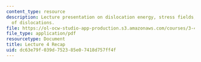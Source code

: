 ```yaml
---
content_type: resource
description: Lecture presentation on dislocation energy, stress fields, and movement
  of dislocations.
file: https://ol-ocw-studio-app-production.s3.amazonaws.com/courses/3-40j-physical-metallurgy-fall-2009/dc63e79f039d752385e07418d757ff4f_MIT3_40JF09_lec04.pdf
file_type: application/pdf
resourcetype: Document
title: Lecture 4 Recap
uid: dc63e79f-039d-7523-85e0-7418d757ff4f
---
```

